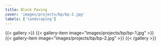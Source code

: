 ```yaml
---
title: Block Paving
cover: 'images/projects/bp/bp-2.jpg'
labels: ['landscaping']
---
```


{{< gallery >}}
{{< gallery-item image="images/projects/bp/bp-1.jpg" >}}
{{< gallery-item image="images/projects/bp/bp-2.jpg" >}}
{{< /gallery >}}